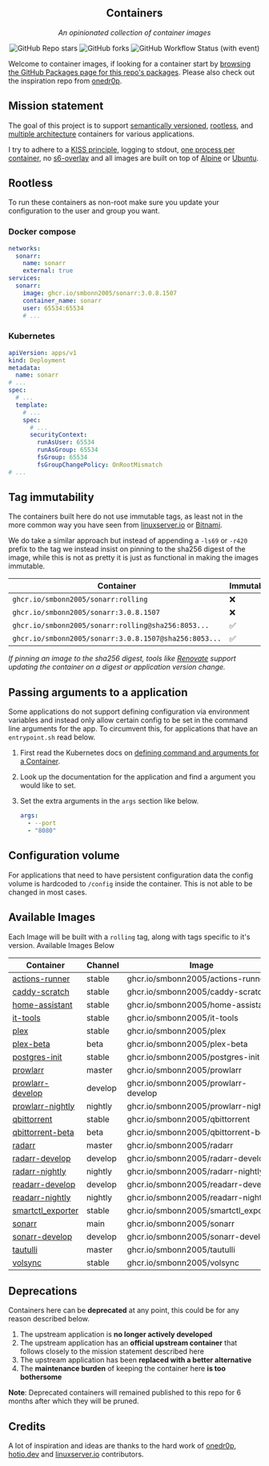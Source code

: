 <!---
NOTE: AUTO-GENERATED FILE
to edit this file, instead edit its template at: ./scripts/templates/README.md.j2
-->
<div align="center">


## Containers

_An opinionated collection of container images_

</div>

<div align="center">

![GitHub Repo stars](https://img.shields.io/github/stars/smbonn2005/containers?style=for-the-badge)
![GitHub forks](https://img.shields.io/github/forks/smbonn2005/containers?style=for-the-badge)
![GitHub Workflow Status (with event)](https://img.shields.io/github/actions/workflow/status/smbonn2005/containers/scheduled-release.yaml?style=for-the-badge&label=Scheduled%20Release)

</div>

Welcome to container images, if looking for a container start by [browsing the GitHub Packages page for this repo's packages](https://github.com/smbonn2005?tab=packages&repo_name=containers). Please also check out the inspiration repo from [onedr0p](https://github.com/onedr0p/containers).

## Mission statement

The goal of this project is to support [semantically versioned](https://semver.org/), [rootless](https://rootlesscontaine.rs/), and [multiple architecture](https://www.docker.com/blog/multi-arch-build-and-images-the-simple-way/) containers for various applications.

I try to adhere to a [KISS principle](https://en.wikipedia.org/wiki/KISS_principle), logging to stdout, [one process per container](https://testdriven.io/tips/59de3279-4a2d-4556-9cd0-b444249ed31e/), no [s6-overlay](https://github.com/just-containers/s6-overlay) and all images are built on top of [Alpine](https://hub.docker.com/_/alpine) or [Ubuntu](https://hub.docker.com/_/ubuntu).

## Rootless

To run these containers as non-root make sure you update your configuration to the user and group you want.

### Docker compose

```yaml
networks:
  sonarr:
    name: sonarr
    external: true
services:
  sonarr:
    image: ghcr.io/smbonn2005/sonarr:3.0.8.1507
    container_name: sonarr
    user: 65534:65534
    # ...
```

### Kubernetes

```yaml
apiVersion: apps/v1
kind: Deployment
metadata:
  name: sonarr
# ...
spec:
  # ...
  template:
    # ...
    spec:
      # ...
      securityContext:
        runAsUser: 65534
        runAsGroup: 65534
        fsGroup: 65534
        fsGroupChangePolicy: OnRootMismatch
# ...
```

## Tag immutability

The containers built here do not use immutable tags, as least not in the more common way you have seen from [linuxserver.io](https://fleet.linuxserver.io/) or [Bitnami](https://bitnami.com/stacks/containers).

We do take a similar approach but instead of appending a `-ls69` or `-r420` prefix to the tag we instead insist on pinning to the sha256 digest of the image, while this is not as pretty it is just as functional in making the images immutable.

| Container                                          | Immutable |
|----------------------------------------------------|-----------|
| `ghcr.io/smbonn2005/sonarr:rolling`                   | ❌         |
| `ghcr.io/smbonn2005/sonarr:3.0.8.1507`                | ❌         |
| `ghcr.io/smbonn2005/sonarr:rolling@sha256:8053...`    | ✅         |
| `ghcr.io/smbonn2005/sonarr:3.0.8.1507@sha256:8053...` | ✅         |

_If pinning an image to the sha256 digest, tools like [Renovate](https://github.com/renovatebot/renovate) support updating the container on a digest or application version change._

## Passing arguments to a application

Some applications do not support defining configuration via environment variables and instead only allow certain config to be set in the command line arguments for the app. To circumvent this, for applications that have an `entrypoint.sh` read below.

1. First read the Kubernetes docs on [defining command and arguments for a Container](https://kubernetes.io/docs/tasks/inject-data-application/define-command-argument-container/).
2. Look up the documentation for the application and find a argument you would like to set.
3. Set the extra arguments in the `args` section like below.

    ```yaml
    args:
      - --port
      - "8080"
    ```

## Configuration volume

For applications that need to have persistent configuration data the config volume is hardcoded to `/config` inside the container. This is not able to be changed in most cases.

## Available Images

Each Image will be built with a `rolling` tag, along with tags specific to it's version. Available Images Below

Container | Channel | Image
--- | --- | ---
[actions-runner](https://github.com/smbonn2005/containers/pkgs/container/actions-runner) | stable | ghcr.io/smbonn2005/actions-runner
[caddy-scratch](https://github.com/smbonn2005/containers/pkgs/container/caddy-scratch) | stable | ghcr.io/smbonn2005/caddy-scratch
[home-assistant](https://github.com/smbonn2005/containers/pkgs/container/home-assistant) | stable | ghcr.io/smbonn2005/home-assistant
[it-tools](https://github.com/smbonn2005/containers/pkgs/container/it-tools) | stable | ghcr.io/smbonn2005/it-tools
[plex](https://github.com/smbonn2005/containers/pkgs/container/plex) | stable | ghcr.io/smbonn2005/plex
[plex-beta](https://github.com/smbonn2005/containers/pkgs/container/plex-beta) | beta | ghcr.io/smbonn2005/plex-beta
[postgres-init](https://github.com/smbonn2005/containers/pkgs/container/postgres-init) | stable | ghcr.io/smbonn2005/postgres-init
[prowlarr](https://github.com/smbonn2005/containers/pkgs/container/prowlarr) | master | ghcr.io/smbonn2005/prowlarr
[prowlarr-develop](https://github.com/smbonn2005/containers/pkgs/container/prowlarr-develop) | develop | ghcr.io/smbonn2005/prowlarr-develop
[prowlarr-nightly](https://github.com/smbonn2005/containers/pkgs/container/prowlarr-nightly) | nightly | ghcr.io/smbonn2005/prowlarr-nightly
[qbittorrent](https://github.com/smbonn2005/containers/pkgs/container/qbittorrent) | stable | ghcr.io/smbonn2005/qbittorrent
[qbittorrent-beta](https://github.com/smbonn2005/containers/pkgs/container/qbittorrent-beta) | beta | ghcr.io/smbonn2005/qbittorrent-beta
[radarr](https://github.com/smbonn2005/containers/pkgs/container/radarr) | master | ghcr.io/smbonn2005/radarr
[radarr-develop](https://github.com/smbonn2005/containers/pkgs/container/radarr-develop) | develop | ghcr.io/smbonn2005/radarr-develop
[radarr-nightly](https://github.com/smbonn2005/containers/pkgs/container/radarr-nightly) | nightly | ghcr.io/smbonn2005/radarr-nightly
[readarr-develop](https://github.com/smbonn2005/containers/pkgs/container/readarr-develop) | develop | ghcr.io/smbonn2005/readarr-develop
[readarr-nightly](https://github.com/smbonn2005/containers/pkgs/container/readarr-nightly) | nightly | ghcr.io/smbonn2005/readarr-nightly
[smartctl_exporter](https://github.com/smbonn2005/containers/pkgs/container/smartctl_exporter) | stable | ghcr.io/smbonn2005/smartctl_exporter
[sonarr](https://github.com/smbonn2005/containers/pkgs/container/sonarr) | main | ghcr.io/smbonn2005/sonarr
[sonarr-develop](https://github.com/smbonn2005/containers/pkgs/container/sonarr-develop) | develop | ghcr.io/smbonn2005/sonarr-develop
[tautulli](https://github.com/smbonn2005/containers/pkgs/container/tautulli) | master | ghcr.io/smbonn2005/tautulli
[volsync](https://github.com/smbonn2005/containers/pkgs/container/volsync) | stable | ghcr.io/smbonn2005/volsync


## Deprecations

Containers here can be **deprecated** at any point, this could be for any reason described below.

1. The upstream application is **no longer actively developed**
2. The upstream application has an **official upstream container** that follows closely to the mission statement described here
3. The upstream application has been **replaced with a better alternative**
4. The **maintenance burden** of keeping the container here **is too bothersome**

**Note**: Deprecated containers will remained published to this repo for 6 months after which they will be pruned.

## Credits

A lot of inspiration and ideas are thanks to the hard work of [onedr0p](https://github.com/onedr0p), [hotio.dev](https://hotio.dev/) and [linuxserver.io](https://www.linuxserver.io/) contributors.